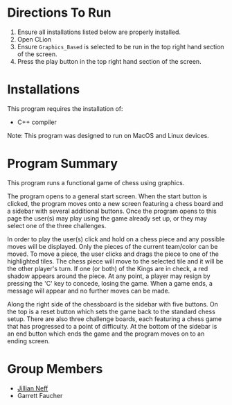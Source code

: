# Directions To Run
1. Ensure all installations listed below are properly installed.
2. Open CLion
3. Ensure `Graphics_Based` is selected to be run in the top right hand section of the screen.
4. Press the play button in the top right hand section of the screen.

# Installations
This program requires the installation of:
 * C++ compiler
 
 Note: This program was designed to run on MacOS and Linux devices. 

# Program Summary
This program runs a functional game of chess using graphics. 

The program opens to a general start screen. When the start button is clicked, the program moves onto a new screen featuring a chess board and a sidebar with several additional buttons. Once the program opens to this page the user(s) may play using the game already set up, or they may select one of the three challenges. 

In order to play the user(s) click and hold on a chess piece and any possible moves will be displayed. Only the pieces of the current team/color can be moved. To move a piece, the user clicks and drags the piece to one of the highlighted tiles. 
The chess piece will move to the selected tile and it will be the other player's turn. If one (or both) of the Kings are in check, a red shadow appears around the piece. At any point, a player may resign by pressing the 'C' key to concede, losing the game. When a game ends, a message will appear and no further moves can be made.

Along the right side of the chessboard is the sidebar with five buttons. On the top is a reset button which sets the game back to the standard chess setup. There are also three challenge boards, each featuring a chess game that has progressed to a point of difficulty. At the bottom of the sidebar is an end button which ends the game and the program moves on to an ending screen.

# Group Members
 * [Jillian Neff](https://github.com/JillianNeff)
 * Garrett Faucher
